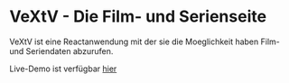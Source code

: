 # VeXtV - Die Film- und Serienseite

VeXtV ist eine Reactanwendung mit der sie die Moeglichkeit haben Film- und Seriendaten abzurufen.

Live-Demo ist verfügbar [hier](https://jovial-kangaroo-b5e95e.netlify.app/)